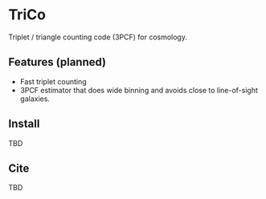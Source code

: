 # TriCo
Triplet / triangle counting code (3PCF) for cosmology.

## Features (planned)
- Fast triplet counting
- 3PCF estimator that does wide binning and avoids close to line-of-sight
  galaxies.

## Install
TBD

## Cite
TBD
